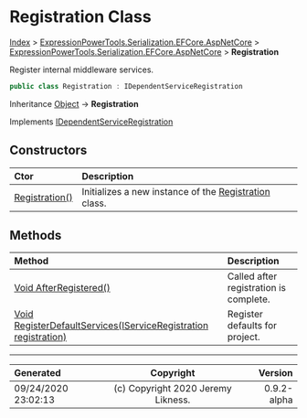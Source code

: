 ﻿# Registration Class

[Index](../index.md) > [ExpressionPowerTools.Serialization.EFCore.AspNetCore](ExpressionPowerTools.Serialization.EFCore.AspNetCore.a.md) > [ExpressionPowerTools.Serialization.EFCore.AspNetCore](ExpressionPowerTools.Serialization.EFCore.AspNetCore.n.md) > **Registration**

Register internal middleware services.

```csharp
public class Registration : IDependentServiceRegistration
```

Inheritance [Object](https://docs.microsoft.com/dotnet/api/system.object) → **Registration**

Implements  [IDependentServiceRegistration](ExpressionPowerTools.Core.Signatures.IDependentServiceRegistration.i.md) 

## Constructors

| Ctor | Description |
| :-- | :-- |
| [Registration()](ExpressionPowerTools.Serialization.EFCore.AspNetCore.Registration.ctor.md#registration) | Initializes a new instance of the [Registration](ExpressionPowerTools.Serialization.EFCore.AspNetCore.Registration.cs.md) class. |
## Methods

| Method | Description |
| :-- | :-- |
| [Void AfterRegistered()](ExpressionPowerTools.Serialization.EFCore.AspNetCore.Registration.AfterRegistered.m.md) | Called after registration is complete. |
| [Void RegisterDefaultServices(IServiceRegistration registration)](ExpressionPowerTools.Serialization.EFCore.AspNetCore.Registration.RegisterDefaultServices.m.md) | Register defaults for project. |

---

| Generated | Copyright | Version |
| :-- | :-: | --: |
| 09/24/2020 23:02:13 | (c) Copyright 2020 Jeremy Likness. | 0.9.2-alpha |
